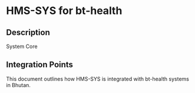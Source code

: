 # HMS-SYS for bt-health

## Description

System Core

## Integration Points

This document outlines how HMS-SYS is integrated with bt-health systems in Bhutan.
